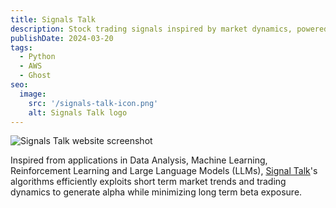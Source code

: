 ```yaml
---
title: Signals Talk
description: Stock trading signals inspired by market dynamics, powered by technology.
publishDate: 2024-03-20
tags:
  - Python
  - AWS
  - Ghost
seo:
  image:
    src: '/signals-talk-icon.png'
    alt: Signals Talk logo 
---
```

![Signals Talk website screenshot](/signals-talk-screenshot.png)

Inspired from applications in Data Analysis, Machine Learning, Reinforcement Learning and Large Language Models (LLMs),
[Signal Talk](https://www.signalstalk.com/)'s algorithms efficiently exploits short term market trends and trading dynamics to generate alpha while
minimizing long term beta exposure.
